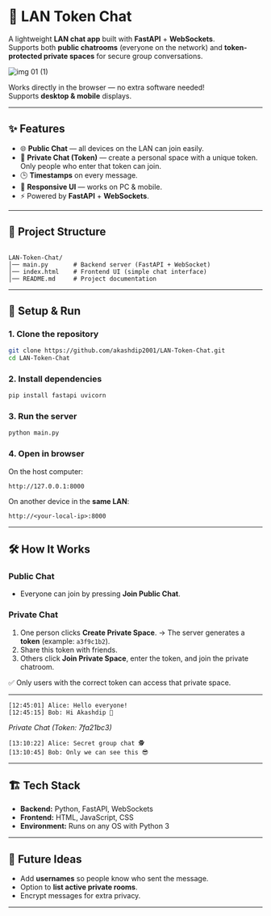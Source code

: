 # 💬 LAN Token Chat

A lightweight **LAN chat app** built with **FastAPI** + **WebSockets**.  
Supports both **public chatrooms** (everyone on the network) and **token-protected private spaces** for secure group conversations.  

![img 01 (1)](https://github.com/user-attachments/assets/b5d9a945-99d1-4b7c-b939-cb12c226cbe1)

Works directly in the browser — no extra software needed!  
Supports **desktop & mobile** displays.  

---

## ✨ Features
- 🌐 **Public Chat** — all devices on the LAN can join easily.
- 🔑 **Private Chat (Token)** — create a personal space with a unique token.  
  Only people who enter that token can join.
- 🕒 **Timestamps** on every message.
- 📱 **Responsive UI** — works on PC & mobile.
- ⚡ Powered by **FastAPI** + **WebSockets**.

---

## 📂 Project Structure
```

LAN-Token-Chat/
│── main.py       # Backend server (FastAPI + WebSocket)
│── index.html    # Frontend UI (simple chat interface)
│── README.md     # Project documentation

````

---

## 🚀 Setup & Run

### 1. Clone the repository
```bash
git clone https://github.com/akashdip2001/LAN-Token-Chat.git
cd LAN-Token-Chat
````

### 2. Install dependencies

```bash
pip install fastapi uvicorn
```

### 3. Run the server

```bash
python main.py
```

### 4. Open in browser

On the host computer:

```
http://127.0.0.1:8000
```

On another device in the **same LAN**:

```
http://<your-local-ip>:8000
```

---

## 🛠️ How It Works

### Public Chat

* Everyone can join by pressing **Join Public Chat**.

### Private Chat

1. One person clicks **Create Private Space**.
   → The server generates a **token** (example: `a3f9c1b2`).
2. Share this token with friends.
3. Others click **Join Private Space**, enter the token, and join the private chatroom.

✅ Only users with the correct token can access that private space.

---

```
[12:45:01] Alice: Hello everyone!
[12:45:15] Bob: Hi Akashdip 👋
```

*Private Chat (Token: 7fa21bc3)*

```
[13:10:22] Alice: Secret group chat 🕵️
[13:10:45] Bob: Only we can see this 😎
```

---

## 🏗️ Tech Stack

* **Backend:** Python, FastAPI, WebSockets
* **Frontend:** HTML, JavaScript, CSS
* **Environment:** Runs on any OS with Python 3

---

## 🔮 Future Ideas

* Add **usernames** so people know who sent the message.
* Option to **list active private rooms**.
* Encrypt messages for extra privacy.

---
